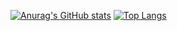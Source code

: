 [![Anurag's GitHub stats](https://github-readme-stats.vercel.app/api?username=ToniGar20)](https://github.com/anuraghazra/github-readme-stats)
[![Top Langs](https://github-readme-stats.vercel.app/api/top-langs/?username=ToniGar20&layout=compact)](https://github.com/anuraghazra/github-readme-stats)
